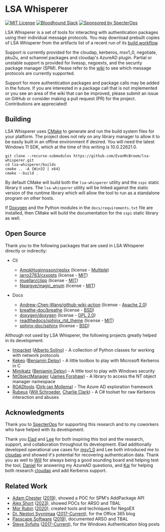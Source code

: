 # LSA Whisperer

[![MIT License](https://img.shields.io/badge/license-MIT-blue.svg?style=flat)](LICENSE.txt)
[![Bloodhound Slack](https://img.shields.io/badge/BloodHound%20Slack-4A154B?logo=slack&logoColor=white)](https://ghst.ly/BHSlack)
[![Sponsored by SpecterOps](https://img.shields.io/endpoint?url=https://raw.githubusercontent.com/specterops/.github/main/config/shield.json)](https://github.com/specterops)

LSA Whisperer is a set of tools for interacting with authentication packages using their individual message protocols.
You may download prebuilt copies of LSA Whisperer from the artifacts list of a recent run of its [build workflow](https://github.com/EvanMcBroom/lsa-whisperer/actions/workflows/build.yml?query=is%3Asuccess).

Support is currently provided for the cloudap, kerberos, msv1_0, negotiate, pku2u, and schannel packages and cloudap's AzureAD plugin.
Partial or unstable support is provided for livessp, negoexts, and the security package manager (SPM).
Please refer to the [wiki](https://github.com/EvanMcBroom/lsa-whisperer/wiki) to see which message protocols are currently supported. 

Support for more authentication packages and package calls may be added in the future.
If you are interested in a package call that is not implemented or you see an area of the wiki that can be improved, please submit an issue on GitHub or consider making a pull request (PR) for the project.
Contributions are appreciated!

## Building

LSA Whisperer uses [CMake](https://cmake.org/) to generate and run the build system files for your platform.
The project does not rely on any library manager to allow it to be easily built in an offline environment if desired.
You will need the latest Windows 11 SDK, which at the time of this writing is 10.0.22621.0.

```
git clone --recurse-submodules https://github.com/EvanMcBroom/lsa-whisperer.git
cd lsa-whisperer/builds
cmake .. -A {Win32 | x64}
cmake --build .
```

By default CMake will build both the `lsa-whisperer` utility and the `sspi` static library it uses.
The `lsa-whisperer` utility will be linked against the static version of the runtime library which will allow the tool to run as a standalone program on other hosts.

If [Doxygen](https://www.doxygen.nl/) and the Python modules in the `docs/requirements.txt` file are installed, then CMake will build the documentation for the `sspi` static library as well.

## Open Source

Thank you to the following packages that are used in LSA Whisperer directly or indirectly:

- Cli
    - [AmokHuginnsson/replxx](https://github.com/AmokHuginnsson/replxx) (license - [Multiple](https://github.com/AmokHuginnsson/replxx/blob/master/LICENSE.md))
    - [jarro2783/cxxopts](https://github.com/jarro2783/cxxopts) (license - [MIT](https://github.com/jarro2783/cxxopts/blob/master/LICENSE))
    - [muellan/clipp](https://github.com/muellan/clipp) (license - [MIT](https://github.com/muellan/clipp/blob/master/LICENSE))
    - [Neargye/magic_enum](https://github.com/Neargye/magic_enum) (license - [MIT](https://github.com/Neargye/magic_enum/blob/master/LICENSE))

- Docs
    - [Andrew-Chen-Wang/github-wiki-action](https://github.com/Andrew-Chen-Wang/github-wiki-action) (license - [Apache 2.0](https://github.com/Andrew-Chen-Wang/github-wiki-action/blob/master/LICENSE))
    - [breathe-doc/breathe](https://github.com/breathe-doc/breathe) (license - [BSD](https://github.com/breathe-doc/breathe/blob/master/LICENSE))
    - [doxygen/doxygen](https://github.com/doxygen/doxygen) (license - [GPL 2.0](https://github.com/doxygen/doxygen/blob/master/LICENSE))
    - [readthedocs/sphinx_rtd_theme](https://github.com/readthedocs/sphinx_rtd_theme) (license - [MIT](https://github.com/readthedocs/sphinx_rtd_theme/blob/master/LICENSE))
    - [sphinx-doc/sphinx](https://github.com/sphinx-doc/sphinx) (license - [BSD](https://github.com/sphinx-doc/sphinx/blob/master/LICENSE))

Although not used by LSA Whisperer, the following projects greatly helped in its development:

- [Impacket](https://github.com/SecureAuthCorp/impacket) ([Alberto Solino](https://twitter.com/agsolino)) - A collection of Python classes for working with network protocols
- [Kekeo](https://github.com/gentilkiwi/kekeo) ([Benjamin Delpy](https://twitter.com/gentilkiwi)) - A little toolbox to play with Microsoft Kerberos in C
- [Mimikatz](https://github.com/gentilkiwi/mimikatz) ([Benjamin Delpy](https://twitter.com/gentilkiwi)) - A little tool to play with Windows security
- [NtObjectManager](https://github.com/googleprojectzero/sandbox-attacksurface-analysis-tools/tree/main/NtObjectManager) ([James Forshaw](https://twitter.com/tiraniddo)) - A library to access the NT object manager namespace
- [ROADtools](https://github.com/dirkjanm/ROADtools) ([Dirk-jan Mollema](https://twitter.com/_dirkjan)) - The Azure AD exploration framework
- [Rubeus](https://github.com/GhostPack/Rubeus) ([Will Schroeder](https://twitter.com/harmj0y), [Charlie Clark](https://twitter.com/exploitph)) - A C# toolset for raw Kerberos interaction and abuses

## Acknowledgments

Thank you to [SpecterOps](https://specterops.io/) for supporting this research and to my coworkers who have helped with its development.

Thank you [Elad](https://twitter.com/elad_shamir) and [Lee](https://twitter.com/tifkin_) for both inspiring this tool and the research, support, and collaboration throughout its development.
Elad additionally developed operational use cases for [msv1_0](https://github.com/EvanMcBroom/lsa-whisperer/wiki/msv1_0) and Lee both introduced me to [cloudap](https://github.com/EvanMcBroom/lsa-whisperer/wiki/cloudap) and showed it's potential for recovering authentication data.
Thank you as well to [Will](https://twitter.com/harmj0y) for always being a good sounding board and helping test the tool, [Daniel](https://twitter.com/hotnops) for answering my AzureAD questions, and [Kai](https://twitter.com/mhskai2017) for helping both research [cloudap](https://github.com/EvanMcBroom/lsa-whisperer/wiki/cloudap) and add Kerberos support.

## Related Work

- [Adam Chester](https://twitter.com/_xpn_) ([2019](https://blog.xpnsec.com/exploring-mimikatz-part-2/)), showed a POC for SPM's AddPackage API
- [Alex Short](https://twitter.com/alexsho71327477) ([2023](https://github.com/rbmm/TBAL)), showed POCs for ARSO and TBAL
- [Mor Rubin](https://twitter.com/rubin_mor) ([2020](https://medium.com/@mor2464/azure-ad-pass-the-certificate-d0c5de624597)), created tools and techniques for NegoEX
- [Dr. Nestori Syynimaa](https://twitter.com/DrAzureAD) ([2017-Current](https://aadinternals.com/post/welcome/)), for the Office 365 blog
- [Passcape Software](https://www.passcape.com/) ([2019](https://www.passcape.com/text/articles/tbal.pdf)), documented ARSO and TBAL
- [Steve Syfuhs](https://twitter.com/SteveSyfuhs) ([2017-Current](https://syfuhs.net/category/Authentication)), for the Windows Authentication blog posts

